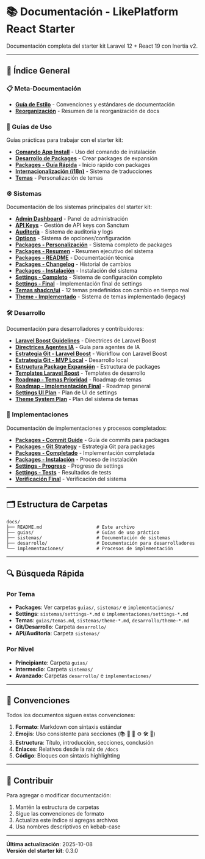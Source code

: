 # 📚 Documentación - LikePlatform React Starter

Documentación completa del starter kit Laravel 12 + React 19 con Inertia v2.

---

## 📖 Índice General

### 📋 Meta-Documentación

- **[Guía de Estilo](STYLE_GUIDE.md)** - Convenciones y estándares de documentación
- **[Reorganización](REORGANIZACION.md)** - Resumen de la reorganización de docs

### 🎯 Guías de Uso

Guías prácticas para trabajar con el starter kit:

- **[Comando App Install](guias/comando-app-install.md)** - Uso del comando de instalación
- **[Desarrollo de Packages](guias/desarrollo-paquete-expansion.md)** - Crear packages de expansión
- **[Packages - Guía Rápida](guias/packages-rapida.md)** - Inicio rápido con packages
- **[Internacionalización (i18n)](guias/i18n.md)** - Sistema de traducciones
- **[Temas](guias/temas.md)** - Personalización de temas

### ⚙️ Sistemas

Documentación de los sistemas principales del starter kit:

- **[Admin Dashboard](sistemas/admin-dashboard.md)** - Panel de administración
- **[API Keys](sistemas/api-keys.md)** - Gestión de API keys con Sanctum
- **[Auditoría](sistemas/auditoria.md)** - Sistema de auditoría y logs
- **[Options](sistemas/options.md)** - Sistema de opciones/configuración
- **[Packages - Personalización](sistemas/packages-personalizacion.md)** - Sistema completo de packages
- **[Packages - Resumen](sistemas/packages-resumen.md)** - Resumen ejecutivo del sistema
- **[Packages - README](sistemas/packages-readme.md)** - Documentación técnica
- **[Packages - Changelog](sistemas/packages-changelog.md)** - Historial de cambios
- **[Packages - Instalación](sistemas/packages-instalacion-sistema.md)** - Instalación del sistema
- **[Settings - Completo](sistemas/settings-completo.md)** - Sistema de configuración completo
- **[Settings - Final](sistemas/settings-final.md)** - Implementación final de settings
- **[Temas shadcn/ui](sistemas/shadcn-themes.md)** - 12 temas predefinidos con cambio en tiempo real
- **[Theme - Implementado](sistemas/theme-implementado.md)** - Sistema de temas implementado (legacy)

### 🛠️ Desarrollo

Documentación para desarrolladores y contribuidores:

- **[Laravel Boost Guidelines](desarrollo/laravel-boost-guidelines.md)** - Directrices de Laravel Boost
- **[Directrices Agentes IA](desarrollo/directrices-agentes-ia.md)** - Guía para agentes de IA
- **[Estrategia Git - Laravel Boost](desarrollo/estrategia-git-laravel-boost.md)** - Workflow con Laravel Boost
- **[Estrategia Git - MVP Local](desarrollo/estrategia-git-mvp-local.md)** - Desarrollo local
- **[Estructura Package Expansión](desarrollo/estructura-paquete-expansion.md)** - Estructura de packages
- **[Templates Laravel Boost](desarrollo/templates-laravel-boost.md)** - Templates de desarrollo
- **[Roadmap - Temas Prioridad](desarrollo/roadmap-temas-prioridad.md)** - Roadmap de temas
- **[Roadmap - Implementación Final](desarrollo/roadmap-implementacion-final.md)** - Roadmap general
- **[Settings UI Plan](desarrollo/settings-ui-plan.md)** - Plan de UI de settings
- **[Theme System Plan](desarrollo/theme-system-plan.md)** - Plan del sistema de temas

### 🚀 Implementaciones

Documentación de implementaciones y procesos completados:

- **[Packages - Commit Guide](implementaciones/packages-commit-guide.md)** - Guía de commits para packages
- **[Packages - Git Strategy](implementaciones/packages-git-strategy.md)** - Estrategia Git para packages
- **[Packages - Completado](implementaciones/packages-completado.md)** - Implementación completada
- **[Packages - Instalación](implementaciones/packages-instalacion.md)** - Proceso de instalación
- **[Settings - Progreso](implementaciones/settings-progreso.md)** - Progreso de settings
- **[Settings - Tests](implementaciones/settings-tests.md)** - Resultados de tests
- **[Verificación Final](implementaciones/verificacion-final.md)** - Verificación del sistema

---

## 🗂️ Estructura de Carpetas

```
docs/
├── README.md                    # Este archivo
├── guias/                       # Guías de uso práctico
├── sistemas/                    # Documentación de sistemas
├── desarrollo/                  # Documentación para desarrolladores
└── implementaciones/            # Procesos de implementación
```

---

## 🔍 Búsqueda Rápida

### Por Tema

- **Packages**: Ver carpetas `guias/`, `sistemas/` e `implementaciones/`
- **Settings**: `sistemas/settings-*.md` e `implementaciones/settings-*.md`
- **Temas**: `guias/temas.md`, `sistemas/theme-*.md`, `desarrollo/theme-*.md`
- **Git/Desarrollo**: Carpeta `desarrollo/`
- **API/Auditoría**: Carpeta `sistemas/`

### Por Nivel

- **Principiante**: Carpeta `guias/`
- **Intermedio**: Carpeta `sistemas/`
- **Avanzado**: Carpetas `desarrollo/` e `implementaciones/`

---

## 📝 Convenciones

Todos los documentos siguen estas convenciones:

1. **Formato**: Markdown con sintaxis estándar
2. **Emojis**: Uso consistente para secciones (📚 📖 🎯 ⚙️ 🛠️ 🚀)
3. **Estructura**: Título, introducción, secciones, conclusión
4. **Enlaces**: Relativos desde la raíz de `/docs`
5. **Código**: Bloques con sintaxis highlighting

---

## 🤝 Contribuir

Para agregar o modificar documentación:

1. Mantén la estructura de carpetas
2. Sigue las convenciones de formato
3. Actualiza este índice si agregas archivos
4. Usa nombres descriptivos en kebab-case

---

**Última actualización**: 2025-10-08  
**Versión del starter kit**: 0.3.0
